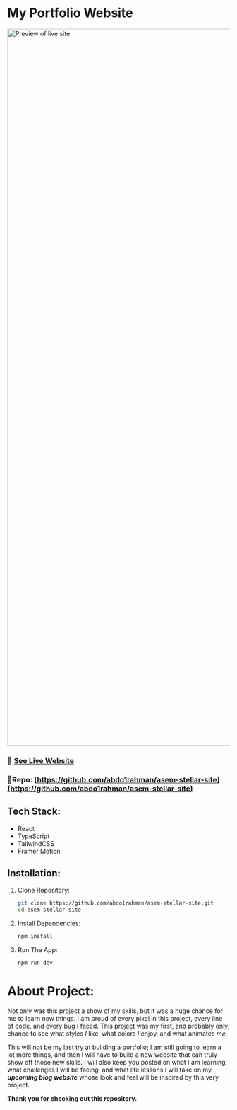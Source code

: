 # My Portfolio Website
<img width="2842" height="1621" alt="Preview of live site" src="https://github.com/user-attachments/assets/8614aca0-febd-46a7-b4b8-1a3da5f24e6d" />

### 🔗 [See Live Website](https://abdoasem.com)
### 📁**Repo**: [https://github.com/abdo1rahman/asem-stellar-site](https://github.com/abdo1rahman/asem-stellar-site)

## Tech Stack:
- React
- TypeScript
- TailwindCSS
- Framer Motion

## Installation:
1. Clone Repository:
   ```bash
   git clone https://github.com/abdo1rahman/asem-stellar-site.git
   cd asem-stellar-site
   ```
2. Install Dependencies:
   ```bash
   npm install
   ```
3. Run The App:
   ```bash
   npm run dev
   ```

# About Project:
Not only was this project a show of my skills, but it was a huge chance for me to learn new things. I am proud of every pixel in this project, every line of code, and every bug I faced. This project was my first, and probably only, chance to see what styles *I* like, what colors *I* enjoy, and what animates *me*.

This will not be my last try at building a portfolio; I am still going to learn a lot more things, and then I will have to build a new website that can truly show off those new skills. I will also keep you posted on what I am learning, what challenges I will be facing, and what life lessons I will take on my ***upcoming blog website*** whose look and feel will be inspired by this very project.

**Thank you for checking out this repository.**

